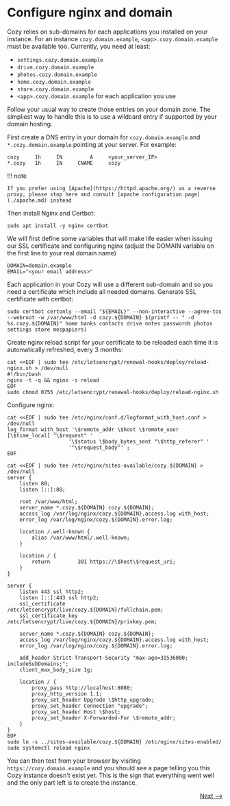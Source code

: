 # Configure nginx and domain

Cozy relies on sub-domains for each applications you installed on your instance.
For an instance `cozy.domain.example`, `<app>.cozy.domain.example` must be available too. Currently, you need at least:

- `settings.cozy.domain.example`
- `drive.cozy.domain.example`
- `photos.cozy.domain.example`
- `home.cozy.domain.example`
- `store.cozy.domain.example`
- `<app>.cozy.domain.example` for each application you use

Follow your usual way to create those entries on your domain zone.
The simpliest way to handle this is to use a wildcard entry if supported by your domain hosting.

First create a DNS entry in your domain for `cozy.domain.example` and `*.cozy.domain.example` pointing at your server. For example:

    cozy     1h     IN         A     <your_server_IP>
    *.cozy   1h     IN     CNAME     cozy

!!! note

    If you prefer using [Apache](https://httpd.apache.org/) as a reverse proxy, please stop here and consult [apache configuration page](./apache.md) instead

Then install Nginx and Certbot:

    sudo apt install -y nginx certbot

We will first define some variables that will make life easier when issuing our SSL certificate and configuring nginx (adjust the DOMAIN variable on the first line to your real domain name)

    DOMAIN=domain.example
    EMAIL="<your email address>"

Each application in your Cozy will use a different sub-domain and so you need a certificate which include all needed domains.
Generate SSL certificate with certbot:

    sudo certbot certonly --email "${EMAIL}" --non-interactive --agree-tos --webroot -w /var/www/html -d cozy.${DOMAIN} $(printf -- " -d %s.cozy.${DOMAIN}" home banks contacts drive notes passwords photos settings store mespapiers)

Create nginx reload script for your certificate to be reloaded each time it is automatically refreshed, every 3 months:

    cat <<EOF | sudo tee /etc/letsencrypt/renewal-hooks/deploy/reload-nginx.sh > /dev/null
    #!/bin/bash
    nginx -t -q && nginx -s reload
    EOF
    sudo chmod 0755 /etc/letsencrypt/renewal-hooks/deploy/reload-nginx.sh

Configure nginx:

    cat <<EOF | sudo tee /etc/nginx/conf.d/logformat_with_host.conf > /dev/null
    log_format with_host '\$remote_addr \$host \$remote_user [\$time_local] "\$request" '
                        '\$status \$body_bytes_sent "\$http_referer" '
                        '"\$request_body"' ;
    EOF

    cat <<EOF | sudo tee /etc/nginx/sites-available/cozy.${DOMAIN} > /dev/null
    server {
        listen 80;
        listen [::]:80;

        root /var/www/html;
        server_name *.cozy.${DOMAIN} cozy.${DOMAIN};
        access_log /var/log/nginx/cozy.${DOMAIN}.access.log with_host;
        error_log /var/log/nginx/cozy.${DOMAIN}.error.log;

        location /.well-known {
            alias /var/www/html/.well-known;
        }

        location / {
            return         301 https://\$host\$request_uri;
        }
    }

    server {
        listen 443 ssl http2;
        listen [::]:443 ssl http2;
        ssl_certificate /etc/letsencrypt/live/cozy.${DOMAIN}/fullchain.pem;
        ssl_certificate_key /etc/letsencrypt/live/cozy.${DOMAIN}/privkey.pem;

        server_name *.cozy.${DOMAIN} cozy.${DOMAIN};
        access_log /var/log/nginx/cozy.${DOMAIN}.access.log with_host;
        error_log /var/log/nginx/cozy.${DOMAIN}.error.log;

        add_header Strict-Transport-Security "max-age=31536000; includeSubDomains;";
        client_max_body_size 1g;

        location / {
            proxy_pass http://localhost:8080;
            proxy_http_version 1.1;
            proxy_set_header Upgrade \$http_upgrade;
            proxy_set_header Connection "upgrade";
            proxy_set_header Host \$host;
            proxy_set_header X-Forwarded-For \$remote_addr;
        }
    }
    EOF
    sudo ln -s ../sites-available/cozy.${DOMAIN} /etc/nginx/sites-enabled/
    sudo systemctl reload nginx

You can then test from your browser by visiting `https://cozy.domain.example` and you should see a page telling you this Cozy instance doesn't exist yet. This is the sign that everything went well and the only part left is to create the instance.

<div style="text-align: right">
  <a href="../create_instance/">Next --&gt;</a>
</div>
